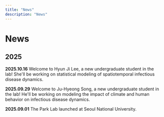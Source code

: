```yaml
---
title: "News"
description: "News"
---
```


# News

## 2025

**2025.10.16** Welcome to Hyun Ji Lee, a new undergraduate student in the lab! She'll be working on statistical modeling of spatiotemporal infectious disease dynamics.

**2025.09.29** Welcome to Ju-Hyeong Song, a new undergraduate student in the lab! He'll be working on modeling the impact of climate and human behavior on infectious disease dynamics.

**2025.09.01** The Park Lab launched at Seoul National University.